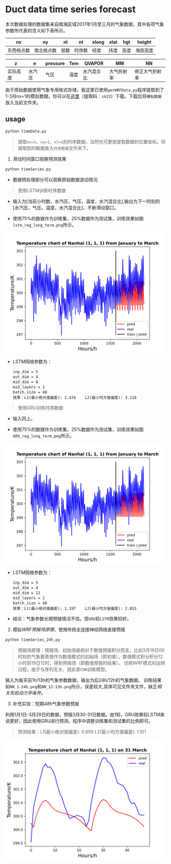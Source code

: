 # Duct data time series forecast

本次数据处理的数据集来自南海区域2017年1月至三月的气象数据，其中各项气象参数所代表的含义如下表所示。

nx|ny|nl|nt|xlong|xlat|hgt|height
--|--|--|--|--|--|--|--
东西格点数|南北格点数|层数|时序数|经度|纬度|高度|海拔高度

z|e|pressure|Tem|QVAPOR|MM|NN
--|--|--|--|--|--|--
实际高度|水汽压|气压|温度|水汽混合比|大气折射率|修正大气折射率

由于原始数据使用气象专用格式存储，我这里已使用`getWRFData.py`程序提取到了1-3月nx=1的模拟数据，你可以在[这里](https://pan.baidu.com/s/1KXLhmSZLxvm5wBlsjbqXHg 
)（提取码：`sk23`）下载。下载后将`模拟数据`放入当前文件夹。

## usage
```bash
python timeData.py
```

> 提取`nx=1`、`ny=1`、`nl=1`的时序数据，当然也可更改提取数据的位置坐标。将提取到的数据放入`时序数据`文件夹下。

1. 滑动时间窗口观察预测效果

```bash
python timeSeries.py
```
- 数据预处理部分可以观察原始数据波动情况.

> 使用LSTM训练时序数据

- 输入为\[当前小时数，水汽压，气压，温度，水汽混合比],输出为下一时刻的\[水汽压，气压，温度，水汽混合比]，不断滑动窗口。

- 使用75%的数据作为训练集，25%数据作为测试集，训练效果如图`lstm_reg_long_term.png`所示。

![lstm_reg_long_term](./lstm_reg_long_term.png)

- LSTM网络参数为：

  ```
  inp_dim = 5
  out_dim = 4
  mid_dim = 8
  mid_layers = 1
  batch_size = 48
  效果：L1(最小绝对值偏差): 1.474    L2(最小均方值偏差): 3.118
  ```
> 使用GRU训练时序数据
- 输入同上。

- 使用75%的数据作为训练集，25%数据作为测试集，训练效果如图`GRU_reg_long_term.png`所示。

![GRU_reg_long_term](./GRU_reg_long_term.png)

- LSTM网络参数为：

  ```
  inp_dim = 5
  out_dim = 4
  mid_dim = 12
  mid_layers = 1
  batch_size = 48
  效果：L1(最小绝对值偏差): 1.197    L2(最小均方值偏差): 2.053
  ```
- 结论：气象参数长期预报情况不佳。但`GRU`较`LSTM`效果较好。

2. 模拟*WRF预报场原理*，使用传统全连接神经网络直接预报
```bash
python timeSeries_24h.py
```
> 预报场原理：预报场、初始场是相对于数值预报积分而言，比如3月19日00时刻的气象要素值作为数值模式的初始场（即初值），数值模式积分积分12小时到19日12时，得到预报场（即数值预报的结果）。
仿照WRF模式的运转过程，由于与序列无关，因此拿`CNN`训练模型。

输入为每天前1h/13h的气象参数数据，输出为后24h/12h的气象数据。
训练结果如`NN_1-24h.png`和`NN_12-13h.png`所示，误差较大,具体可见文件夹文件，缺乏*相关先验动力学条件*。

3. 补充实验：短期*48h*气象参数预报

利用1月1日-3月29日的数据，预报3月30-31日数据。由1知，GRU效果较LSTM来说更好，因此使用GRU进行预测。程序中调整训练集和测试集的比例即可。

> 预测结果：L1(最小绝对值偏差): 0.859    L2(最小均方值偏差): 1.101

![GRU_reg_long_term_3-31](./GRU_reg_long_term_3-31.png)



